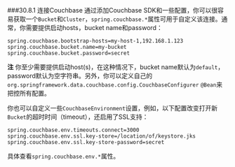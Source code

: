 ###30.8.1 连接Couchbase
通过添加Couchbase SDK和一些配置，你可以很容易获取一个`Bucket`和`Cluster`，`spring.couchbase.*`属性可用于自定义该连接。通常，你需要提供启动hosts，bucket name和password：
```properties
spring.couchbase.bootstrap-hosts=my-host-1,192.168.1.123
spring.couchbase.bucket.name=my-bucket
spring.couchbase.bucket.password=secret
```
**注** 你至少需要提供启动host(s)，在这种情况下，bucket name默认为`default`，password默认为空字符串。另外，你可以定义自己的`org.springframework.data.couchbase.config.CouchbaseConfigurer` `@Bean`来把控所有配置。

你也可以自定义一些`CouchbaseEnvironment`设置，例如，以下配置改变打开新`Bucket`的超时时间（timeout），还启用了SSL支持：
```properties
spring.couchbase.env.timeouts.connect=3000
spring.couchbase.env.ssl.key-store=/location/of/keystore.jks
spring.couchbase.env.ssl.key-store-password=secret
```
具体查看`spring.couchbase.env.*`属性。
